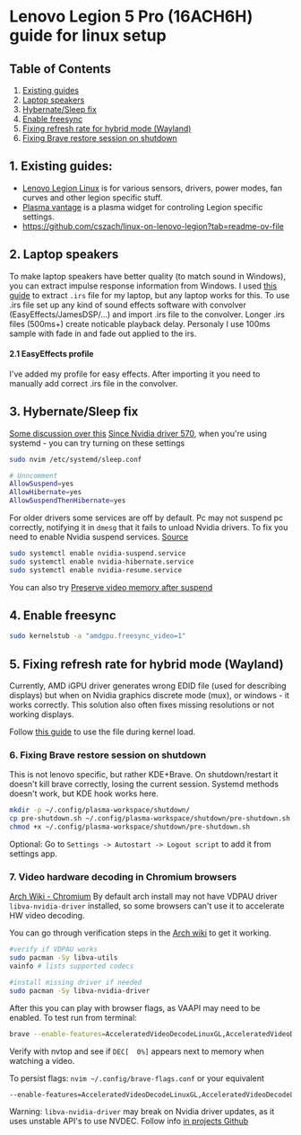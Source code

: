 
# Lenovo Legion 5 Pro (16ACH6H) guide for linux setup

## Table of Contents

1. [Existing guides](#1-existing-guides)
2. [Laptop speakers](#2-laptop-speakers)
3. [Hybernate/Sleep fix](#3-hybernatesleep-fix)
4. [Enable freesync](#4-enable-freesync)
5. [Fixing refresh rate for hybrid mode (Wayland)](#5-fixing-refresh-rate-for-hybrid-mode-wayland)
6. [Fixing Brave restore session on shutdown](#6-fixing-brave-restore-session-on-shutdown)



## 1. Existing guides:
- [Lenovo Legion Linux](https://github.com/johnfanv2/LenovoLegionLinux) is for various sensors, drivers, power modes, fan curves and other legion specific stuff.
- [Plasma vantage](https://store.kde.org/p/2150610) is a plasma widget for controling Legion specific settings.
- https://github.com/cszach/linux-on-lenovo-legion?tab=readme-ov-file


## 2. Laptop speakers
To make laptop speakers have better quality (to match sound in Windows), you can extract impulse response information from Windows. I used [this guide](https://github.com/shuhaowu/linux-thinkpad-speaker-improvements) to extract `.irs` file for my laptop, but any laptop works for this.
To use .irs file set up any kind of sound effects software with convolver (EasyEffects/JamesDSP/...) and import .irs file to the convolver. Longer .irs files (500ms+) create noticable playback delay. Personaly I use 100ms sample with fade in and fade out applied to the irs.
#### 2.1 EasyEffects profile
I've added my profile for easy effects. After importing it you need to manually add correct .irs file in the convolver.

## 3. Hybernate/Sleep fix
[Some discussion over this](https://www.reddit.com/r/archlinux/comments/1g68lqc/the_latest_version_of_nvidiautils_now_supports/)
[Since Nvidia driver 570](https://www.nvidia.com/en-us/drivers/details/240524/), when you're using systemd - you can try turning on these settings
```sh
sudo nvim /etc/systemd/sleep.conf

# Unncomment
AllowSuspend=yes
AllowHibernate=yes
AllowSuspendThenHibernate=yes
```
For older drivers some services are off by default.
Pc may not suspend pc correctly, notifying it in `dmesg` that it fails to unload Nvidia drivers. To fix you need to enable Nvidia suspend services. [Source](https://bbs.archlinux.org/viewtopic.php?id=288181)
```sh
sudo systemctl enable nvidia-suspend.service
sudo systemctl enable nvidia-hibernate.service
sudo systemctl enable nvidia-resume.service
```
You can also try [Preserve video memory after suspend](https://wiki.archlinux.org/title/NVIDIA/Tips_and_tricks#Preserve_video_memory_after_suspend)

## 4. Enable freesync
```sh
sudo kernelstub -a "amdgpu.freesync_video=1"
```

## 5. Fixing refresh rate for hybrid mode (Wayland)
Currently, AMD iGPU driver generates wrong EDID file (used for describing displays) but when on Nvidia graphics discrete mode (mux), or windows - it works correctly. This solution also often fixes missing resolutions or not working displays.

Follow [this guide](EDID.md) to use the file during kernel load. 

### 6. Fixing Brave restore session on shutdown
This is not lenovo specific, but rather KDE+Brave. On shutdown/restart it doesn't kill brave correctly, losing the current session. Systemd methods doesn't work, but KDE hook works here.
```sh
mkdir -p ~/.config/plasma-workspace/shutdown/
cp pre-shutdown.sh ~/.config/plasma-workspace/shutdown/pre-shutdown.sh
chmod +x ~/.config/plasma-workspace/shutdown/pre-shutdown.sh
```
Optional: Go to `Settings -> Autostart -> Logout script` to add it from settings app.

### 7. Video hardware decoding in Chromium browsers
[Arch Wiki - Chromium](https://wiki.archlinux.org/title/Chromium#Hardware_video_acceleration)
By default arch install may not have VDPAU driver `libva-nvidia-driver` installed, so some browsers can't use it to accelerate HW video decoding.

You can go through verification steps in the [Arch wiki](https://wiki.archlinux.org/title/Hardware_video_acceleration#Translation_layers) to get it working.
```sh
#verify if VDPAU works
sudo pacman -Sy libva-utils
vainfo # lists supported codecs

#install missing driver if needed
sudo pacman -Sy libva-nvidia-driver
```

After this you can play with browser flags, as VAAPI may need to be enabled.
To test run from terminal:
```sh
brave --enable-features=AcceleratedVideoDecodeLinuxGL,AcceleratedVideoDecodeLinuxZeroCopyGL,VaapiOnNvidiaGPUs,VaapiIgnoreDriverChecks
```

Verify with nvtop and see if `DEC[  0%]` appears next to memory when watching a video.

To persist flags:
`nvim ~/.config/brave-flags.conf` or your equivalent
```sh
--enable-features=AcceleratedVideoDecodeLinuxGL,AcceleratedVideoDecodeLinuxZeroCopyGL,VaapiOnNvidiaGPUs,VaapiIgnoreDriverChecks
```

Warning: `libva-nvidia-driver` may break on Nvidia driver updates, as it uses unstable API's to use NVDEC. Follow info [in projects Github](https://github.com/elFarto/nvidia-vaapi-driver)
